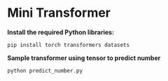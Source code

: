 # Mini Transformer

**Install the required Python libraries:**

`pip install torch transformers datasets`

**Sample transformer using tensor to predict number**

`python predict_number.py`